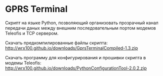 GPRS Terminal
========================

Скрипт на языке Python, позволяющий организовать прозрачный канал передачи даных между внешним последовательным портом модемов Teleofis и TCP сервером.

Скачать предкомпилированные файлы скрипта: 
http://wrx100.github.io/downloads/GprsTerminalCompiled-1.3.zip

Скачать программу для конфигурирования и прошивки скрипта в модемы Teleofis: 
http://wrx100.github.io/downloads/PythonConfigurationTool-2.0.2.zip

